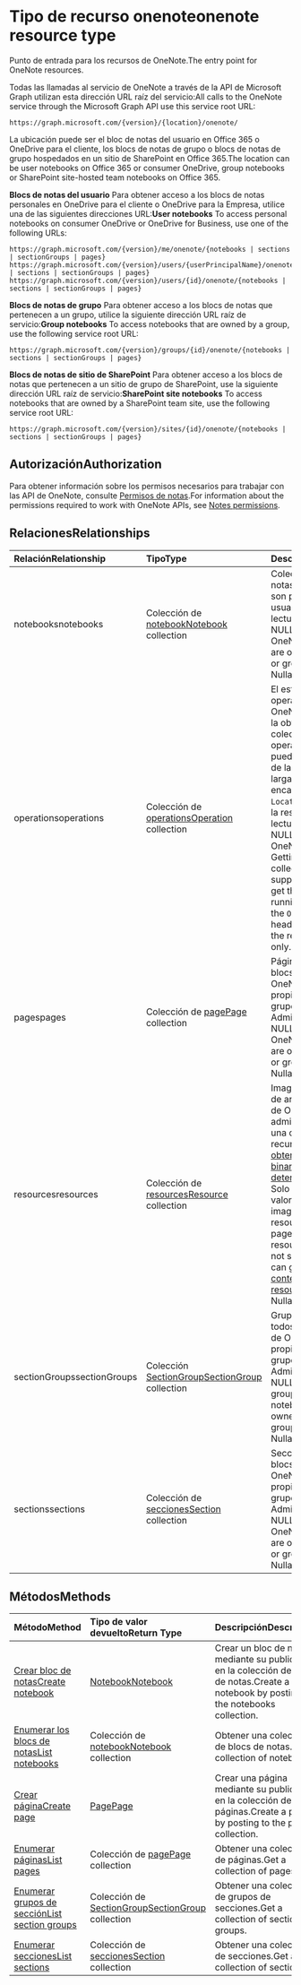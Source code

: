 # <a name="onenote-resource-type"></a><span data-ttu-id="15c2a-101">Tipo de recurso onenote</span><span class="sxs-lookup"><span data-stu-id="15c2a-101">onenote resource type</span></span>

<span data-ttu-id="15c2a-102">Punto de entrada para los recursos de OneNote.</span><span class="sxs-lookup"><span data-stu-id="15c2a-102">The entry point for OneNote resources.</span></span>

<span data-ttu-id="15c2a-103">Todas las llamadas al servicio de OneNote a través de la API de Microsoft Graph utilizan esta dirección URL raíz del servicio:</span><span class="sxs-lookup"><span data-stu-id="15c2a-103">All calls to the OneNote service through the Microsoft Graph API use this service root URL:</span></span>

```
https://graph.microsoft.com/{version}/{location}/onenote/ 
```

<span data-ttu-id="15c2a-104">La ubicación puede ser el bloc de notas del usuario en Office 365 o OneDrive para el cliente, los blocs de notas de grupo o blocs de notas de grupo hospedados en un sitio de SharePoint en Office 365.</span><span class="sxs-lookup"><span data-stu-id="15c2a-104">The location can be user notebooks on Office 365 or consumer OneDrive, group notebooks or SharePoint site-hosted team notebooks on Office 365.</span></span> 

<span data-ttu-id="15c2a-105">**Blocs de notas del usuario** Para obtener acceso a los blocs de notas personales en OneDrive para el cliente o OneDrive para la Empresa, utilice una de las siguientes direcciones URL:</span><span class="sxs-lookup"><span data-stu-id="15c2a-105">**User notebooks** To access personal notebooks on consumer OneDrive or OneDrive for Business, use one of the following URLs:</span></span>

```
https://graph.microsoft.com/{version}/me/onenote/{notebooks | sections | sectionGroups | pages} 
https://graph.microsoft.com/{version}/users/{userPrincipalName}/onenote/{notebooks | sections | sectionGroups | pages} 
https://graph.microsoft.com/{version}/users/{id}/onenote/{notebooks | sections | sectionGroups | pages} 
```

<span data-ttu-id="15c2a-106">**Blocs de notas de grupo** Para obtener acceso a los blocs de notas que pertenecen a un grupo, utilice la siguiente dirección URL raíz de servicio:</span><span class="sxs-lookup"><span data-stu-id="15c2a-106">**Group notebooks** To access notebooks that are owned by a group, use the following service root URL:</span></span>

```
https://graph.microsoft.com/{version}/groups/{id}/onenote/{notebooks | sections | sectionGroups | pages} 
```
<span data-ttu-id="15c2a-107">**Blocs de notas de sitio de SharePoint** Para obtener acceso a los blocs de notas que pertenecen a un sitio de grupo de SharePoint, use la siguiente dirección URL raíz de servicio:</span><span class="sxs-lookup"><span data-stu-id="15c2a-107">**SharePoint site notebooks** To access notebooks that are owned by a SharePoint team site, use the following service root URL:</span></span>

```
https://graph.microsoft.com/{version}/sites/{id}/onenote/{notebooks | sections | sectionGroups | pages} 
```
## <a name="authorization"></a><span data-ttu-id="15c2a-108">Autorización</span><span class="sxs-lookup"><span data-stu-id="15c2a-108">Authorization</span></span>

<span data-ttu-id="15c2a-109">Para obtener información sobre los permisos necesarios para trabajar con las API de OneNote, consulte [Permisos de notas](../../../concepts/permissions_reference.md#notes-permissions).</span><span class="sxs-lookup"><span data-stu-id="15c2a-109">For information about the permissions required to work with OneNote APIs, see [Notes permissions](../../../concepts/permissions_reference.md#notes-permissions).</span></span>


## <a name="relationships"></a><span data-ttu-id="15c2a-110">Relaciones</span><span class="sxs-lookup"><span data-stu-id="15c2a-110">Relationships</span></span>
| <span data-ttu-id="15c2a-111">Relación</span><span class="sxs-lookup"><span data-stu-id="15c2a-111">Relationship</span></span> | <span data-ttu-id="15c2a-112">Tipo</span><span class="sxs-lookup"><span data-stu-id="15c2a-112">Type</span></span>   |<span data-ttu-id="15c2a-113">Descripción</span><span class="sxs-lookup"><span data-stu-id="15c2a-113">Description</span></span>|
|:---------------|:--------|:----------|
|<span data-ttu-id="15c2a-114">notebooks</span><span class="sxs-lookup"><span data-stu-id="15c2a-114">notebooks</span></span>|<span data-ttu-id="15c2a-115">Colección de [notebook](notebook.md)</span><span class="sxs-lookup"><span data-stu-id="15c2a-115">[Notebook](notebook.md) collection</span></span>|<span data-ttu-id="15c2a-p101">Colección de blocs de notas de OneNote que son propiedad del usuario o grupo. Solo lectura. Admite valores NULL.</span><span class="sxs-lookup"><span data-stu-id="15c2a-p101">The collection of OneNote notebooks that are owned by the user or group. Read-only. Nullable.</span></span>|
|<span data-ttu-id="15c2a-119">operations</span><span class="sxs-lookup"><span data-stu-id="15c2a-119">operations</span></span>|<span data-ttu-id="15c2a-120">Colección de [operations](onenoteoperation.md)</span><span class="sxs-lookup"><span data-stu-id="15c2a-120">[Operation](onenoteoperation.md) collection</span></span> |<span data-ttu-id="15c2a-p102">El estado de las operaciones de OneNote. No se admite la obtención de una colección de operaciones, pero puede obtener el estado de las operaciones de larga duración si el encabezado `Operation-Location` se devuelve en la respuesta. Solo lectura. Admite valores NULL.</span><span class="sxs-lookup"><span data-stu-id="15c2a-p102">The status of OneNote operations. Getting an operations collection is not supported, but you can get the status of long-running operations if the `Operation-Location` header is returned in the response. Read-only. Nullable.</span></span>|
|<span data-ttu-id="15c2a-125">pages</span><span class="sxs-lookup"><span data-stu-id="15c2a-125">pages</span></span>|<span data-ttu-id="15c2a-126">Colección de [page](page.md)</span><span class="sxs-lookup"><span data-stu-id="15c2a-126">[Page](page.md) collection</span></span>|<span data-ttu-id="15c2a-p103">Páginas de todos los blocs de notas de OneNote que son propiedad del usuario o grupo.  Solo lectura. Admite valores NULL.</span><span class="sxs-lookup"><span data-stu-id="15c2a-p103">The pages in all OneNote notebooks that are owned by the user or group.  Read-only. Nullable.</span></span>|
|<span data-ttu-id="15c2a-130">resources</span><span class="sxs-lookup"><span data-stu-id="15c2a-130">resources</span></span>|<span data-ttu-id="15c2a-131">Colección de [resources](resource.md)</span><span class="sxs-lookup"><span data-stu-id="15c2a-131">[Resource](resource.md) collection</span></span> |<span data-ttu-id="15c2a-p104">Imagen y otros recursos de archivo en páginas de OneNote. No se admite la obtención de una colección de recursos, pero puede [obtener el contenido binario de un determinado recurso](resource.md). Solo lectura. Admite valores NULL.</span><span class="sxs-lookup"><span data-stu-id="15c2a-p104">The image and other file resources in OneNote pages. Getting a resources collection is not supported, but you can [get the binary content of a specific resource](resource.md). Read-only. Nullable.</span></span>|
|<span data-ttu-id="15c2a-136">sectionGroups</span><span class="sxs-lookup"><span data-stu-id="15c2a-136">sectionGroups</span></span>|<span data-ttu-id="15c2a-137">Colección [SectionGroup](sectiongroup.md)</span><span class="sxs-lookup"><span data-stu-id="15c2a-137">[SectionGroup](sectiongroup.md) collection</span></span>|<span data-ttu-id="15c2a-p105">Grupos de secciones de todos los blocs de notas de OneNote que son propiedad del usuario o grupo.  Solo lectura. Admite valores NULL.</span><span class="sxs-lookup"><span data-stu-id="15c2a-p105">The section groups in all OneNote notebooks that are owned by the user or group.  Read-only. Nullable.</span></span>|
|<span data-ttu-id="15c2a-141">sections</span><span class="sxs-lookup"><span data-stu-id="15c2a-141">sections</span></span>|<span data-ttu-id="15c2a-142">Colección de [secciones](section.md)</span><span class="sxs-lookup"><span data-stu-id="15c2a-142">[Section](section.md) collection</span></span>|<span data-ttu-id="15c2a-p106">Secciones de todos los blocs de notas de OneNote que son propiedad del usuario o grupo.  Solo lectura. Admite valores NULL.</span><span class="sxs-lookup"><span data-stu-id="15c2a-p106">The sections in all OneNote notebooks that are owned by the user or group.  Read-only. Nullable.</span></span>|

## <a name="methods"></a><span data-ttu-id="15c2a-146">Métodos</span><span class="sxs-lookup"><span data-stu-id="15c2a-146">Methods</span></span>

| <span data-ttu-id="15c2a-147">Método</span><span class="sxs-lookup"><span data-stu-id="15c2a-147">Method</span></span>           | <span data-ttu-id="15c2a-148">Tipo de valor devuelto</span><span class="sxs-lookup"><span data-stu-id="15c2a-148">Return Type</span></span>    |<span data-ttu-id="15c2a-149">Descripción</span><span class="sxs-lookup"><span data-stu-id="15c2a-149">Description</span></span>|
|:---------------|:--------|:----------|
|[<span data-ttu-id="15c2a-150">Crear bloc de notas</span><span class="sxs-lookup"><span data-stu-id="15c2a-150">Create notebook</span></span>](../api/onenote_post_notebooks.md) |[<span data-ttu-id="15c2a-151">Notebook</span><span class="sxs-lookup"><span data-stu-id="15c2a-151">Notebook</span></span>](notebook.md)| <span data-ttu-id="15c2a-152">Crear un bloc de notas mediante su publicación en la colección de blocs de notas.</span><span class="sxs-lookup"><span data-stu-id="15c2a-152">Create a notebook by posting to the notebooks collection.</span></span>|
|[<span data-ttu-id="15c2a-153">Enumerar los blocs de notas</span><span class="sxs-lookup"><span data-stu-id="15c2a-153">List notebooks</span></span>](../api/onenote_list_notebooks.md) |<span data-ttu-id="15c2a-154">Colección de [notebook](notebook.md)</span><span class="sxs-lookup"><span data-stu-id="15c2a-154">[Notebook](notebook.md) collection</span></span>| <span data-ttu-id="15c2a-155">Obtener una colección de blocs de notas.</span><span class="sxs-lookup"><span data-stu-id="15c2a-155">Get a collection of notebooks.</span></span>|
|[<span data-ttu-id="15c2a-156">Crear página</span><span class="sxs-lookup"><span data-stu-id="15c2a-156">Create page</span></span>](../api/onenote_post_pages.md) |[<span data-ttu-id="15c2a-157">Page</span><span class="sxs-lookup"><span data-stu-id="15c2a-157">Page</span></span>](page.md)| <span data-ttu-id="15c2a-158">Crear una página mediante su publicación en la colección de páginas.</span><span class="sxs-lookup"><span data-stu-id="15c2a-158">Create a page by posting to the pages collection.</span></span>|
|[<span data-ttu-id="15c2a-159">Enumerar páginas</span><span class="sxs-lookup"><span data-stu-id="15c2a-159">List pages</span></span>](../api/onenote_list_pages.md) |<span data-ttu-id="15c2a-160">Colección de [page](page.md)</span><span class="sxs-lookup"><span data-stu-id="15c2a-160">[Page](page.md) collection</span></span>| <span data-ttu-id="15c2a-161">Obtener una colección de páginas.</span><span class="sxs-lookup"><span data-stu-id="15c2a-161">Get a collection of pages.</span></span>|
|[<span data-ttu-id="15c2a-162">Enumerar grupos de sección</span><span class="sxs-lookup"><span data-stu-id="15c2a-162">List section groups</span></span>](../api/onenote_list_sectiongroups.md) |<span data-ttu-id="15c2a-163">Colección de [SectionGroup](sectiongroup.md)</span><span class="sxs-lookup"><span data-stu-id="15c2a-163">[SectionGroup](sectiongroup.md) collection</span></span>| <span data-ttu-id="15c2a-164">Obtener una colección de grupos de secciones.</span><span class="sxs-lookup"><span data-stu-id="15c2a-164">Get a collection of section groups.</span></span>|
|[<span data-ttu-id="15c2a-165">Enumerar secciones</span><span class="sxs-lookup"><span data-stu-id="15c2a-165">List sections</span></span>](../api/onenote_list_sections.md) |<span data-ttu-id="15c2a-166">Colección de [secciones](section.md)</span><span class="sxs-lookup"><span data-stu-id="15c2a-166">[Section](section.md) collection</span></span>| <span data-ttu-id="15c2a-167">Obtener una colección de secciones.</span><span class="sxs-lookup"><span data-stu-id="15c2a-167">Get a collection of sections.</span></span>|

<!-- uuid: 8fcb5dbc-d5aa-4681-8e31-b001d5168d79
2015-10-25 14:57:30 UTC -->
<!-- {
  "type": "#page.annotation",
  "description": "onenote resource",
  "keywords": "",
  "section": "documentation",
  "tocPath": ""
}-->

